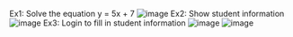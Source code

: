 Ex1: Solve the equation y = 5x + 7
![image](https://github.com/user-attachments/assets/0a337aff-340b-402d-a4ea-cb03660c0833)
Ex2: Show student information
![image](https://github.com/user-attachments/assets/85b4c03a-1879-4221-8e78-9ea30b7caa6b)
Ex3: Login to fill in student information
![image](https://github.com/user-attachments/assets/b1b995a8-5aea-48b1-bc7f-fd1062222823)
![image](https://github.com/user-attachments/assets/0611e445-a5a2-4092-8091-adb3ee6cfc97)
